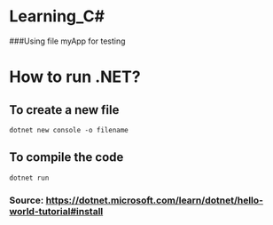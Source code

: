# Learning_C#

###Using file myApp for testing

# How to run .NET?

## To create a new file 
```
dotnet new console -o filename
```

## To compile the code
```
dotnet run
```

### Source: https://dotnet.microsoft.com/learn/dotnet/hello-world-tutorial#install
